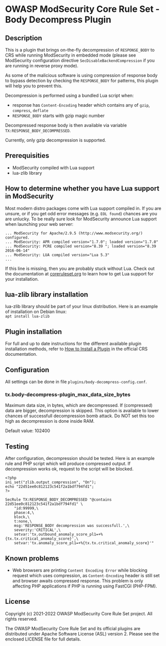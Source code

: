 # OWASP ModSecurity Core Rule Set - Body Decompress Plugin

## Description

This is a plugin that brings on-the-fly decompression of `RESPONSE_BODY` to CRS
while running ModSecurity in embedded mode (please see ModSecurity configuration
directive `SecDisableBackendCompression` if you are running in reverse proxy
mode).

As some of the malicious software is using compression of response body to
bypass detection by checking the `RESPONSE_BODY` for patterns, this plugin will
help you to prevent this.

Decompression is performed using a bundled Lua script when:
 * response has `Content-Encoding` header which contains any of `gzip`, `compress`, `deflate`
 * `RESPONSE_BODY` starts with gzip magic number

Decompressed response body is then available via variable `TX:RESPONSE_BODY_DECOMPRESSED`.

Currently, only gzip decompression is supported.

## Prerequisities

 * ModSecurity compiled with Lua support
 * lua-zlib library

## How to determine whether you have Lua support in ModSecurity

Most modern distro packages come with Lua support compiled in. If you are unsure, or if you get odd error messages (e.g. `EOL found`) chances are you are unlucky. To be really sure look for ModSecurity announce Lua support when launching your web server:

```
... ModSecurity for Apache/2.9.5 (http://www.modsecurity.org/) configured.
... ModSecurity: APR compiled version="1.7.0"; loaded version="1.7.0"
... ModSecurity: PCRE compiled version="8.39 "; loaded version="8.39 2016-06-14"
... ModSecurity: LUA compiled version="Lua 5.3"
...
```

If this line is missing, then you are probably stuck without Lua. Check out the documentation at [coreruleset.org](https://coreruleset.org/docs) to learn how to get Lua support for your installation.

## lua-zlib library installation

lua-zlib library should be part of your linux distribution. Here is an example
of installation on Debian linux:  
`apt install lua-zlib`

## Plugin installation

For full and up to date instructions for the different available plugin
installation methods, refer to [How to Install a Plugin](https://coreruleset.org/docs/configuring/plugins/#how-to-install-a-plugin)
in the official CRS documentation.

## Configuration

All settings can be done in file `plugins/body-decompress-config.conf`.

### tx.body-decompress-plugin_max_data_size_bytes

Maximum data size, in bytes, which are decompressed. If (compressed) data are
bigger, decompression is skipped. This option is available to lower chances of
successfull decompression bomb attack. Do NOT set this too high as decompression
is done inside RAM.

Default value: 102400

## Testing

After configuration, decompression should be tested. Here is an example rule and
PHP script which will produce compressed output. If decompression works ok,
request to the script will be blocked.

```
<?php
ini_set("zlib.output_compression", "On");
echo "22d51ee0c812123c541f2a1bdf794fd1";
?>
```

```
SecRule TX:RESPONSE_BODY_DECOMPRESSED "@contains 22d51ee0c812123c541f2a1bdf794fd1" \
    "id:99999,\
    phase:4,\
    block,\
    t:none,\
    msg:'RESPONSE_BODY decompression was successfull.',\
    severity:'CRITICAL',\
    setvar:'tx.outbound_anomaly_score_pl1=+%{tx.tx.critical_anomaly_score}',\
    setvar:'tx.anomaly_score_pl1=+%{tx.tx.critical_anomaly_score}'"
```

## Known problems

 * Web browsers are printing `Content Encoding Error` while blocking request
   which uses compression, as `Content-Encoding` header is still set and browser
   awaits compressed response. This problem is only affecting PHP applications
   if PHP is running using FastCGI (PHP-FPM).

## License

Copyright (c) 2021-2022 OWASP ModSecurity Core Rule Set project. All rights reserved.

The OWASP ModSecurity Core Rule Set and its official plugins are distributed
under Apache Software License (ASL) version 2. Please see the enclosed LICENSE
file for full details.
